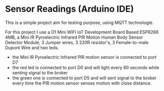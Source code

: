 # Sensor Readings (Arduino IDE)

This is a simple project aim for testing purpose, using MQTT technologie.

For this project I use a D1 Mini WIFI IoT Development Board Based ESP8266 4MB, a Mini IR Pyroelectric Infrared PIR Motion Human Body Sensor Detector Module, 3 Jumper wires, 3 220R resistor's, 3 Female-to-male Dupont Wire and two leds.
- the Mini IR Pyroelectric Infrared PIR motion sensor is connected to port D7
- the red led is connected to port D0 and will light every 60 seconds while senting signal to the broker
- the green one is connected to port D5 and will sent signal to the broker every time the PIR motion sensor senses motion with close distance.
